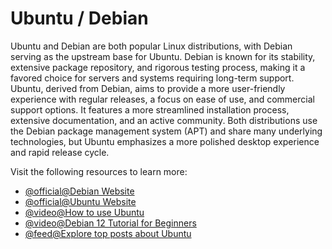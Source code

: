 # Ubuntu / Debian

Ubuntu and Debian are both popular Linux distributions, with Debian serving as the upstream base for Ubuntu. Debian is known for its stability, extensive package repository, and rigorous testing process, making it a favored choice for servers and systems requiring long-term support. Ubuntu, derived from Debian, aims to provide a more user-friendly experience with regular releases, a focus on ease of use, and commercial support options. It features a more streamlined installation process, extensive documentation, and an active community. Both distributions use the Debian package management system (APT) and share many underlying technologies, but Ubuntu emphasizes a more polished desktop experience and rapid release cycle.

Visit the following resources to learn more:

- [@official@Debian Website](https://www.debian.org/)
- [@official@Ubuntu Website](https://ubuntu.com/)
- [@video@How to use Ubuntu](https://www.youtube.com/watch?v=lmeDvSgN6zY)
- [@video@Debian 12 Tutorial for Beginners](https://www.youtube.com/watch?v=zOZEkzwhThc)
- [@feed@Explore top posts about Ubuntu](https://app.daily.dev/tags/ubuntu?ref=roadmapsh)
